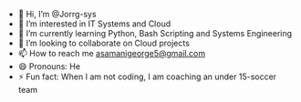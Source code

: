 - 👋 Hi, I’m @Jorrg-sys
- 👀 I’m interested in IT Systems and Cloud
- 🌱 I’m currently learning Python, Bash Scripting and Systems Engineering
- 💞️ I’m looking to collaborate on Cloud projects
- 📫 How to reach me asamanigeorge5@gmail.com
- 😄 Pronouns: He
- ⚡ Fun fact: When I am not coding, I am coaching an under 15-soccer team

<!---
Jorrg-sys/Jorrg-sys is a ✨ special ✨ repository because its `README.md` (this file) appears on your GitHub profile.
You can click the Preview link to take a look at your changes.
--->
